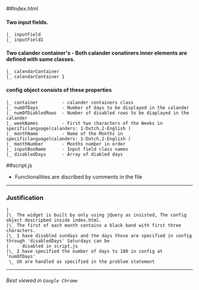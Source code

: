 ##Index.html

#### Two input fields.
	|_ inputField
	|_ inputField1

#### Two calander container's - Both calander conatiners inner elements are defined with same classes.
	|_ calendarContainer
	|_ calendarContainer 1

#### config object consists of these properties
  	|_ container         - calander containers class  
  	|_ numOfDays		 - Number of days to be displayed in the calander  
  	|_ numOfDiabledRows  - Number of disabled rows to be diaplayed in the calander   
  	|_ weekNames		 - First two characters of the Weeks in specificlanguage(calanders: 1-Dutch,2-English )
  	|_ monthName		 - Name of the Months in specificlanguage(calanders: 1-Dutch,2-English )
  	|_ monthNumber 		 - Months number in order
  	|_ inputBoxName		 - Input field class names
  	|_ disabledDays		 - Array of diabled days

##script.js

* Functionalities are discribed by comments in the file

---------------------------------------------------------------------------------------------------------------

### Justification
	|
	|\_ The widget is built by only using jQuery as insisted, The config object descripbed inside index.html.
	|\_ The first of each month contains a black band with first three characters.
	|\_ I have disabled sundays and the days those are specified in config through 'disabledDays' Saturdays can be 
	|	  disabled in script.js 
	|\_ I have specified the number of days to 180 in config at 'numOfDays'
 	 \_ UX are handled as specified in the problem statement

---------------------------------------------------------------------------------------------------------------
###### Best viewed in `Google Chrome`
 
